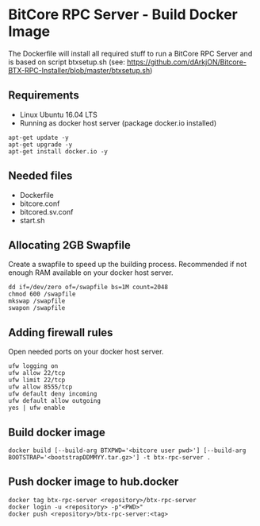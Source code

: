 # BitCore RPC Server - Build Docker Image

The Dockerfile will install all required stuff to run a BitCore RPC Server and is based on script btxsetup.sh (see: https://github.com/dArkjON/Bitcore-BTX-RPC-Installer/blob/master/btxsetup.sh)

## Requirements
- Linux Ubuntu 16.04 LTS
- Running as docker host server (package docker.io installed)
```
apt-get update -y
apt-get upgrade -y
apt-get install docker.io -y
```

## Needed files
- Dockerfile
- bitcore.conf
- bitcored.sv.conf
- start.sh

## Allocating 2GB Swapfile
Create a swapfile to speed up the building process. Recommended if not enough RAM available on your docker host server.
```
dd if=/dev/zero of=/swapfile bs=1M count=2048
chmod 600 /swapfile
mkswap /swapfile
swapon /swapfile
```

## Adding firewall rules
Open needed ports on your docker host server.
```
ufw logging on
ufw allow 22/tcp
ufw limit 22/tcp
ufw allow 8555/tcp
ufw default deny incoming 
ufw default allow outgoing 
yes | ufw enable
```

## Build docker image
```
docker build [--build-arg BTXPWD='<bitcore user pwd>'] [--build-arg BOOTSTRAP='<bootstrapDDMMYY.tar.gz>'] -t btx-rpc-server .
```

## Push docker image to hub.docker
```
docker tag btx-rpc-server <repository>/btx-rpc-server
docker login -u <repository> -p"<PWD>"
docker push <repository>/btx-rpc-server:<tag>
```
